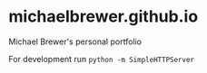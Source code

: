 # michaelbrewer.github.io
Michael Brewer's personal portfolio 

For development run
```python -m SimpleHTTPServer```